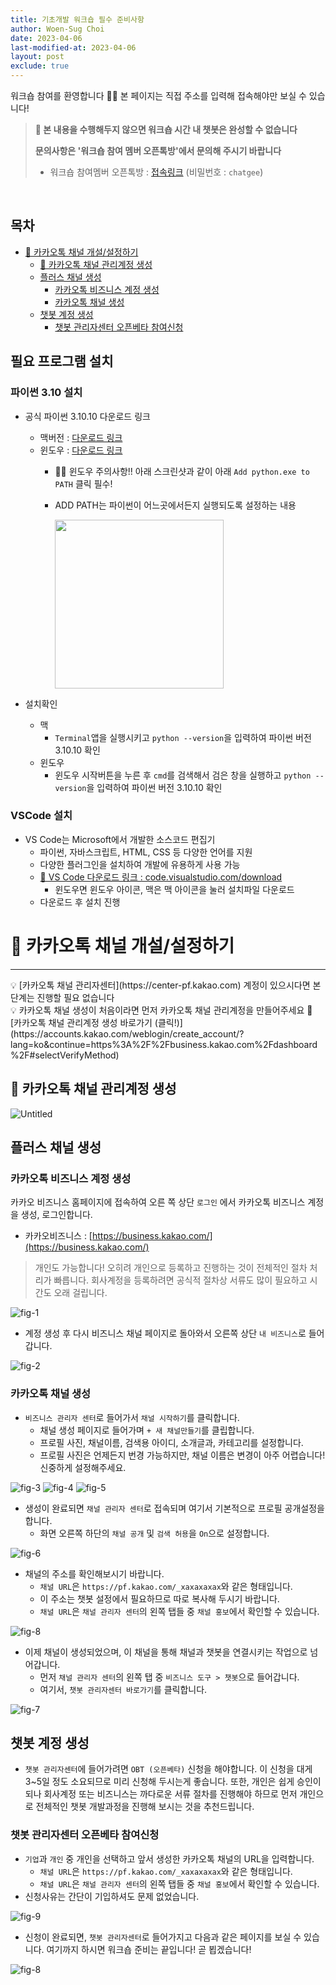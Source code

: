 ```yaml
---
title: 기초개발 워크숍 필수 준비사항
author: Woen-Sug Choi
date: 2023-04-06
last-modified-at: 2023-04-06
layout: post
exclude: true
---
```


워크숍 참여를 환영합니다 🥳🎉
본 페이지는 직접 주소를 입력해 접속해야만 보실 수 있습니다!

> **📢 본 내용을 수행해두지 않으면 워크숍 시간 내 챗봇은 완성할 수 없습니다**
> 
> **문의사항은 '워크숍 참여 멤버 오픈톡방'에서 문의해 주시기 바랍니다**
> - 워크숍 참여멤버 오픈톡방 : [접속링크](https://open.kakao.com/o/gqCA5Odf) (비밀번호 : `chatgee`)

<br>

## 목차

- [💬  카카오톡 채널 개설/설정하기](#--카카오톡-채널-개설설정하기)
  - [👤 카카오톡 채널 관리계정 생성](#카카오톡-채널-관리계정-생성)
  - [플러스 채널 생성](#플러스-채널-생성)
    - [카카오톡 비즈니스 계정 생성](#카카오톡-비즈니스-계정-생성)
    - [카카오톡 채널 생성](#카카오톡-채널-생성)
  - [챗봇 계정 생성](#챗봇-계정-생성)
    - [챗봇 관리자센터 오픈베타 참여신청](#챗봇-관리자센터-오픈베타-참여신청)


## 필요 프로그램 설치

### 파이썬 3.10 설치

- 공식 파이썬 3.10.10 다운로드 링크
  - 맥버전 : [다운로드 링크](https://www.python.org/ftp/python/3.10.10/python-3.10.10-macos11.pkg)
  - 윈도우 : [다운로드 링크](https://www.python.org/ftp/python/3.10.10/python-3.10.10-amd64.exe)
    - 📢📢 윈도우 주의사항!! 아래 스크린샷과 같이 아래 `Add python.exe to PATH` 클릭 필수!
    - ADD PATH는 파이썬이 어느곳에서든지 실행되도록 설정하는 내용
  
      <img src="https://woensug-choi.github.io/ChatGee_Doc/assets/images/python1.jpg" style="height:270px;">

- 설치확인
  - 맥
    - `Terminal`앱을 실행시키고 `python --version`을 입력하여 파이썬 버전 3.10.10 확인
  - 윈도우
    - 윈도우 시작버튼을 누른 후 `cmd`를 검색해서 검은 창을 실행하고 `python --version`을 입력하여 파이썬 버전 3.10.10 확인


### VSCode 설치

- VS Code는 Microsoft에서 개발한 소스코드 편집기
  - 파이썬, 자바스크립트, HTML, CSS 등 다양한 언어를 지원
  - 다양한 플러그인을 설치하여 개발에 유용하게 사용 가능
  - <a href="https://code.visualstudio.com/download" target="_blank">📢 VS Code 다운로드 링크 : code.visualstudio.com/download</a>
    - 윈도우면 윈도우 아이콘, 맥은 맥 아이콘을 눌러 설치파일 다운로드
  - 다운로드 후 설치 진행



# 💬  카카오톡 채널 개설/설정하기

---

<aside>
💡 [카카오톡 채널 관리자센터](https://center-pf.kakao.com) 계정이 있으시다면 본 단계는 진행할 필요 없습니다

</aside>

<aside>
💡 카카오톡 채널 생성이 처음이라면 먼저 카카오톡 채널 관리계정을 만들어주세요
🔗 [카카오톡 채널 관리계정 생성 바로가기 (클릭!)](https://accounts.kakao.com/weblogin/create_account/?lang=ko&continue=https%3A%2F%2Fbusiness.kakao.com%2Fdashboard%2F#selectVerifyMethod)

</aside>

## 👤 카카오톡 채널 관리계정 생성

![Untitled](https://prod-files-secure.s3.us-west-2.amazonaws.com/af77a7d6-fde2-4058-a60a-0b337d8e5458/0c4cab46-0ec6-4da5-9c40-9340ab541ce6/Untitled.png)


## 플러스 채널 생성

### 카카오톡 비즈니스 계정 생성
카카오 비즈니스 홈페이지에 접속하여 오른 쪽 상단 `로그인` 에서 카카오톡 비즈니스 계정을 생성, 로그인합니다.
- 카카오비즈니스 : [https://business.kakao.com/](https://business.kakao.com/)
> 개인도 가능합니다! 오히려 개인으로 등록하고 진행하는 것이 전체적인 절차 처리가 빠릅니다. 회사계정을 등록하려면 공식적 절차상 서류도 많이 필요하고 시간도 오래 걸립니다.

![fig-1](https://woensug-choi.github.io/ChatGee/assets/images/1.jpg)

- 계정 생성 후 다시 비즈니스 채널 페이지로 돌아와서 오른쪽 상단 `내 비즈니스`로 들어갑니다.

![fig-2](https://woensug-choi.github.io/ChatGee/assets/images/2.jpg)

### 카카오톡 채널 생성

- `비즈니스 관리자 센터`로 들어가서 `채널 시작하기`를 클릭합니다.
  - 채널 생성 페이지로 들어가며 `+ 새 채널만들기`를 클립합니다.
  - 프로필 사진, 채널이름, 검색용 아이디, 소개글과, 카테고리를 설정합니다.
  - 프로필 사진은 언제든지 번경 가능하지만, 채널 이름은 변경이 아주 어렵습니다! 신중하게 설정해주세요.

![fig-3](https://woensug-choi.github.io/ChatGee/assets/images/3.jpg)
![fig-4](https://woensug-choi.github.io/ChatGee/assets/images/4.jpg)
![fig-5](https://woensug-choi.github.io/ChatGee/assets/images/5.jpg)

- 생성이 완료되면 `채널 관리자 센터`로 접속되며 여기서 기본적으로 프로필 공개설정을 합니다.
  - 화면 오른쪽 하단의 `채널 공개` 및 `검색 허용`을 `On`으로 설정합니다.

![fig-6](https://woensug-choi.github.io/ChatGee/assets/images/6.jpg)

- 채널의 주소를 확인해보시기 바랍니다.
  - `채널 URL`은 `https://pf.kakao.com/_xaxaxaxax`와 같은 형태입니다.
  - 이 주소는 챗봇 설정에서 필요하므로 따로 복사해 두시기 바랍니다.
  - `채널 URL`은 `채널 관리자 센터`의 왼쪽 탭들 중 `채널 홍보`에서 확인할 수 있습니다.

![fig-8](https://woensug-choi.github.io/ChatGee/assets/images/8.jpg)
- 이제 채널이 생성되었으며, 이 채널을 통해 채널과 챗봇을 연결시키는 작업으로 넘어갑니다.
  - 먼저 `채널 관리자 센터`의 왼쪽 탭 중 `비즈니스 도구 > 챗봇`으로 들어갑니다.
  - 여기서, `챗봇 관리자센터 바로가기`를 클릭합니다.

![fig-7](https://woensug-choi.github.io/ChatGee/assets/images/7.jpg)

## 챗봇 계정 생성

- `챗봇 관리자센터`에 들어가려면 `OBT (오픈베타)` 신청을 해야합니다. 이 신청을 대게 3~5일 정도 소요되므로 미리 신청해 두시는게 좋습니다. 또한, 개인은 쉽게 승인이 되나 회사계정 또는 비즈니스는 까다로운 서류 절차를 진행해야 하므로 먼저 개인으로 전체적인 챗봇 개발과정을 진행해 보시는 것을 추천드립니다.

### 챗봇 관리자센터 오픈베타 참여신청

- `기업`과 `개인` 중 개인을 선택하고 앞서 생성한 카카오톡 채널의 URL을 입력합니다.
  - `채널 URL`은 `https://pf.kakao.com/_xaxaxaxax`와 같은 형태입니다.
  - `채널 URL`은 `채널 관리자 센터`의 왼쪽 탭들 중 `채널 홍보`에서 확인할 수 있습니다.
- 신청사유는 간단이 기입하셔도 문제 없었습니다.

![fig-9](https://woensug-choi.github.io/ChatGee/assets/images/9.jpg)

- 신청이 완료되면, `챗봇 관리자센터`로 들어가지고 다음과 같은 페이지를 보실 수 있습니다. 여기까지 하시면 워크숍 준비는 끝입니다! 곧 뵙겠습니다!

![fig-8](https://woensug-choi.github.io/ChatGee/assets/images/8.jpg)

